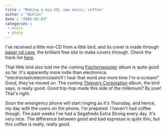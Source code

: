 ```yaml
---
title : "Making a mix-CD, new music, coffee"
author : "Niklas"
date : "2005-02-03"
categories : 
 - music
 - photo
---
```


I've received a little mix-CD from a little bird, and its cover is made through [paper cd case](http://www.papercdcase.com), the brilliant free site to make covers through. Check the track list [here](https://niklasblog.com/wp-content/2005-02-03-record.jpg).

That little bird also told me the coming [Fischerspooner](http://www.fischerspooner.com) album is quite good so far. It's apparently more indie than electronica. "electroclash/electroclash/if I hear that word one more time I'm-a scream!" Good, they've moved on. The coming [Thievery Corporation](http://www.eslmusic.com) album, the bird says, is really good. Good trip-hop made this side of the millenium? By jove! That's right.

Soon the emergency phone will start ringing as it's Thursday, and hence, my day with the users on the phone. I'm prepared. I haven't had coffee though. The past weeks I've had a Segafredo Extra Strong every day. It's very nice. The difference between good and bad espresso is quite thin, but this coffee is really, really good.
